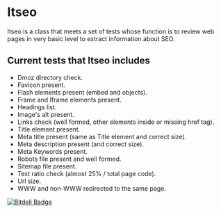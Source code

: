 Itseo
=====

Itseo is a class that meets a set of tests whose function is to review web pages in very basic level to extract information about SEO.

Current tests that Itseo includes
---------------------------------

* Dmoz directory check.
* Favicon present.
* Flash elements present (embed and objects).
* Frame and Iframe elements present.
* Headings list.
* Image's alt present.
* Links check (well formed, other elements inside or missing href tag).
* Title element present.
* Meta title present (same as Title element and correct size).
* Meta description present (and correct size).
* Meta Keywords present.
* Robots file present and well formed.
* Sitemap file present.
* Text ratio check (almost 25% / total page code).
* Url size.
* WWW and non-WWW redirected to the same page.


[![Bitdeli Badge](https://d2weczhvl823v0.cloudfront.net/steelpsg/itseo/trend.png)](https://bitdeli.com/free "Bitdeli Badge")


